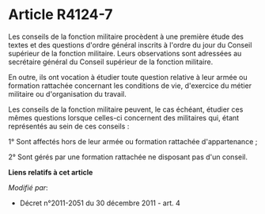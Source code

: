 # Article R4124-7

Les conseils de la fonction militaire procèdent à une première étude des textes et des questions d'ordre général inscrits à
l'ordre du jour du Conseil supérieur de la fonction militaire. Leurs observations sont adressées au secrétaire général du
Conseil supérieur de la fonction militaire.

En outre, ils ont vocation à étudier toute question relative à leur armée ou formation rattachée concernant les conditions de
vie, d'exercice du métier militaire ou d'organisation du travail.

Les conseils de la fonction militaire peuvent, le cas échéant, étudier ces mêmes questions lorsque celles-ci concernent des
militaires qui, étant représentés au sein de ces conseils : 

1° Sont affectés hors de leur armée ou formation rattachée d'appartenance ; 

2° Sont gérés par une formation rattachée ne disposant pas d'un conseil.

**Liens relatifs à cet article**

_Modifié par_:

  - Décret n°2011-2051 du 30 décembre 2011 - art. 4
